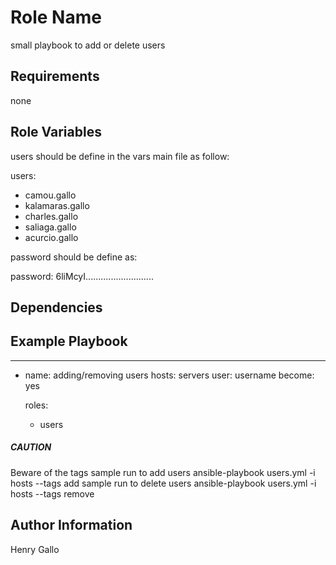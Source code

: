 Role Name
=========

small playbook to add or delete users 

Requirements
------------

none

Role Variables
--------------

users should be define in the vars main file as follow:

users:
  - camou.gallo
  - kalamaras.gallo
  - charles.gallo
  - saliaga.gallo
  - acurcio.gallo

password should be define as:

password: $6$liMcyI...........................

Dependencies
------------


Example Playbook
----------------

---
- name: adding/removing users
  hosts: servers
  user: username
  become: yes

  roles:
  - users

##### CAUTION ##### 
Beware of the tags 
sample run to add users
  ansible-playbook users.yml -i hosts --tags add
sample run to delete users
  ansible-playbook users.yml -i hosts --tags remove

Author Information
------------------
Henry Gallo

